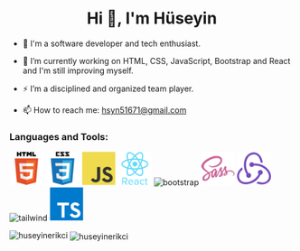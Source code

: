 
<h1 align="center">Hi 👋,   I'm Hüseyin</h1>

 - 🌱 I'm a software developer and tech enthusiast. 
 
 - 🔭 I’m currently working on HTML, CSS, JavaScript, Bootstrap and React and I'm still improving myself.
 
 - ⚡  I’m a disciplined and organized team player.

 - 📫 How to reach me: hsyn51671@gmail.com


<h3 align="left">Languages and Tools:</h3>

<div>
<img src="https://raw.githubusercontent.com/devicons/devicon/master/icons/html5/html5-original-wordmark.svg" alt="html5" width="60" height="60" /> 
<img src="https://raw.githubusercontent.com/devicons/devicon/master/icons/css3/css3-original-wordmark.svg" alt="css3" width="60" height="60" /> 
<img src="https://raw.githubusercontent.com/devicons/devicon/master/icons/javascript/javascript-original.svg" alt="javascript" width="60" height="60" />
<img src="https://raw.githubusercontent.com/devicons/devicon/master/icons/react/react-original-wordmark.svg" alt="react" width="60" height="60"/>
<img src="https://cdn.jsdelivr.net/gh/devicons/devicon@latest/icons/bootstrap/bootstrap-original-wordmark.svg" alt="bootstrap" width="60" height="60"/>
<img src="https://raw.githubusercontent.com/devicons/devicon/master/icons/sass/sass-original.svg" alt="sass" width="60" height="60"/>
<img src="https://raw.githubusercontent.com/devicons/devicon/master/icons/redux/redux-original.svg" alt="redux" width="60" height="60" />
<img src="https://www.vectorlogo.zone/logos/tailwindcss/tailwindcss-icon.svg" alt="tailwind" width="60" height="60" />
<img src="https://raw.githubusercontent.com/devicons/devicon/master/icons/typescript/typescript-original.svg" alt="typescript" width="60" height="60"/>
</div>
<!-- #-->
<div>
<p><img align="left" src="https://github-readme-stats.vercel.app/api/top-langs?username=huseyinerikci&show_icons=true&locale=en&layout=compact" alt="huseyinerikci" /></p>

<p>&nbsp;<img align="center" src="https://github-readme-stats.vercel.app/api?username=huseyinerikci&show_icons=true&locale=en" alt="huseyinerikci" /></p>
</div>
<!-- <div align="center"> <img src="https://profile-counter.glitch.me/huseyinerikci/count.svg?" /> </div>-->
